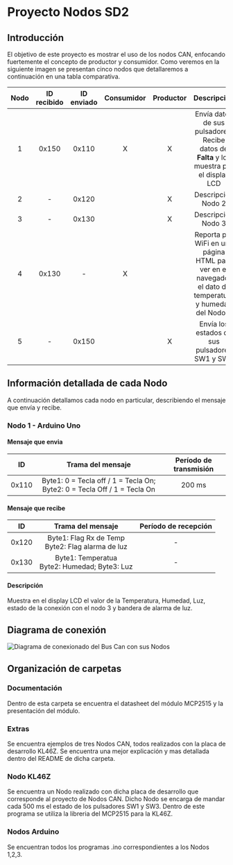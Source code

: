 # Proyecto Nodos SD2

## Introducción
El objetivo de este proyecto es mostrar el uso de los nodos CAN, enfocando fuertemente el concepto de productor y consumidor. Como veremos en la siguiente imagen se presentan cinco nodos que detallaremos a continuación en una tabla comparativa.

| Nodo | ID recibido | ID enviado | Consumidor | Productor | Descripción | Dispositivo |
|:----:|:-----------:|:----------:|:----------:|:---------:|:-----------:|:-----------:|
| 1    | 0x150       | 0x110      | X          | X         | Envía datos de sus pulsadores. Recibe datos de **Falta** y los muestra por el display LCD | Arduino Uno |
| 2    | -           | 0x120      |            | X         | Descripción Nodo 2 | Arduino Uno |
| 3    | -           | 0x130      |            | X         | Descripción Nodo 3 | Arduino Uno |
| 4    | 0x130       | -          | X          |           | Reporta por WiFi en una página HTML para ver en el navegador el dato de temperatura y humedad del Nodo 3 | ESP32 |
| 5    | -           | 0x150      |            | X         | Envía los estados de sus pulsadores SW1 y SW3 | KL46Z |


## Información detallada de cada Nodo
A continuación detallamos cada nodo en particular, describiendo el mensaje que envía y recibe.

### Nodo 1 - Arduino Uno

#### Mensaje que envia

| ID | Trama del mensaje | Período de transmisión |
|:--:|:-----------------:|:----------------------:|
|0x110| Byte1: 0 = Tecla off / 1 = Tecla On; Byte2: 0 = Tecla Off / 1 = Tecla On| 200 ms |

#### Mensaje que recibe

| ID | Trama del mensaje | Período de recepción |
|:--:|:-----------------:|:----------------------:|
| 0x120 | Byte1: Flag Rx de Temp <br> Byte2: Flag alarma de luz | - |
| 0x130 | Byte1: Temperatua <br> Byte2: Humedad; Byte3: Luz | - |

#### Descripción

Muestra en el display LCD el valor de la Temperatura, Humedad, Luz, estado de la conexión con el nodo 3 y bandera de alarma de luz.

## Diagrama de conexión

![Diagrama de conexionado del Bus Can con sus Nodos](https://github.com/Agustin586/Ejemplos-SD2/blob/main/image/Diagrama_CANBUS.jpeg)

## Organización de carpetas

### Documentación
Dentro de esta carpeta se encuentra el datasheet del módulo MCP2515 y la presentación del módulo.

### Extras
Se encuentra ejemplos de tres Nodos CAN, todos realizados con la placa de desarrollo KL46Z. Se encuentra una mejor explicación y mas detallada dentro del README de dicha carpeta.

### Nodo KL46Z
Se encuentra un Nodo realizado con dicha placa de desarrollo que corresponde al proyecto de Nodos CAN. Dicho Nodo se encarga de mandar cada 500 ms el estado de los pulsadores SW1 y SW3. Dentro de este programa se utiliza la libreria del MCP2515 para la KL46Z.

### Nodos Arduino
Se encuentran todos los programas .ino correspondientes a los Nodos 1,2,3.
